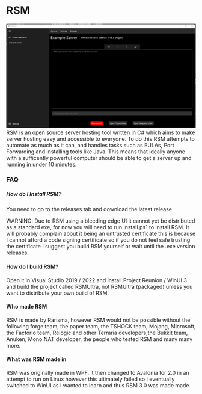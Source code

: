 # RSM
![Exmaple image](https://github.com/Rarisma/Rarismas-Server-Manager/blob/main/Example.png)
RSM is an open source server hosting tool written in C# which aims to make server hosting easy and accessible to everyone. To do this RSM attempts to automate as much as it can, and handles tasks such as EULAs, Port Forwarding and installing tools like Java. This means that ideally anyone with a sufficently powerful computer should be able to get a server up and running in under 10 minutes. 

### FAQ

##### How do I Install RSM?
You need to go to the releases tab and download the latest release

WARNING:
Due to RSM using a bleeding edge UI it cannot yet be distributed as a standard exe, for now you will need to run install.ps1 to install RSM. It will probably complain about it being an untrusted certificate this is because I cannot afford a code signing certificate so if you do not feel safe trusting the certificate I suggest you build RSM yourself or wait until the .exe version releases.  

#### How do I build RSM?
Open it in Visual Studio 2019 / 2022 and install Project Reunion / WinUI 3 and build the project called RSMUltra, not RSMUltra (packaged) unless you want to distribute your own build of RSM.

#### Who made RSM
RSM is made by Rarisma, however RSM would not be possible without the following forge team, the paper team, the TSHOCK team, Mojang, Microsoft, the Factorio team, Relogic and other Terraria developers,the Bukkit team, Anuken, Mono.NAT developer, the people who tested RSM and many many more.

#### What was RSM made in
RSM was originally made in WPF, it then changed to Avalonia for 2.0 in an attempt to run on Linux however this ultimately failed so I eventually switched to WinUI as I wanted to learn and thus RSM 3.0 was made made.
